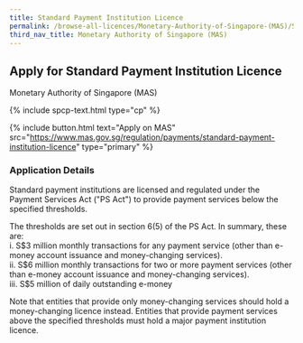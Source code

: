 ```yaml
---
title: Standard Payment Institution Licence
permalink: /browse-all-licences/Monetary-Authority-of-Singapore-(MAS)/Standard-Payment-Institution-Licence
third_nav_title: Monetary Authority of Singapore (MAS)
---
```


## Apply for Standard Payment Institution Licence

Monetary Authority of Singapore (MAS)

{% include spcp-text.html type="cp" %}

{% include button.html text="Apply on MAS" src="https://www.mas.gov.sg/regulation/payments/standard-payment-institution-licence" type="primary" %}

<H3>Application Details</H3>

<p>Standard payment institutions are licensed and regulated under the Payment Services Act ("PS Act") to provide payment services below the specified thresholds.</p>
<p>The thresholds are set out in section 6(5) of the PS Act. In summary, these are:<br />i. S$3 million monthly transactions for any payment service (other than e-money account issuance and money-changing services).<br />ii. S$6 million monthly transactions for two or more payment services (other than e-money account issuance and money-changing services).<br />iii. S$5 million of daily outstanding e-money</p>
<p>Note that entities that provide only money-changing services should hold a money-changing licence instead. Entities that provide payment services above the specified thresholds must hold a major payment institution licence.</p>

